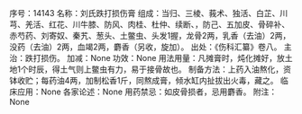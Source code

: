 序号：14143
名称：刘氏跌打损伤膏
组成：当归、三棱、莪术、独活、白芷、川芎、羌活、红花、川牛膝、防风、肉桂、杜仲、续断、，防己、五加皮、骨碎补、赤芍药、刘寄奴、秦艽、葱头、土鳖虫、头发1握，龙骨2两，乳香（去油）2两，没药（去油）2两，血竭2两，麝香（另收，旋加）。
出处：《伤科汇纂》卷八。
主治：跌打损伤。
加减：None
功效：None
用法用量：凡摊膏时，炖化摊好，放土地1个时辰，得土气则上鳖虫有力，易于接骨故也。
制备方法：上药入油熬化，资钵收贮；每药油4两，加制松香1斤，同熬成膏，倾水缸内扯拔出火毒，藏之。
临床应用：None
各家论述：None
用药禁忌：如皮骨损者，忌用麝香。
附注：None
